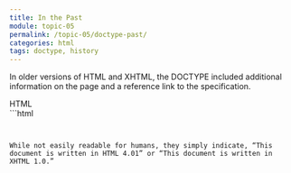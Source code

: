 ```yaml
---
title: In the Past
module: topic-05
permalink: /topic-05/doctype-past/
categories: html
tags: doctype, history
---
```


<div class="divider-heading"></div>

In older versions of HTML and XHTML, the DOCTYPE included additional information on the page and a reference link to the specification.


<div class="code-heading">
  <span class="html">HTML</span>
</div>
```html
<!-- The DOCTYPE for HTML 4.01 looks like this: -->
<!DOCTYPE HTML PUBLIC"-//W3C//DTD HTML 4.01//EN" "http://www.w3.org/TR/html4/strict.dtd">


<!-- Here’s the DOCTYPE for XHTML 1.0: -->
<!DOCTYPE html PUBLIC "-//W3C//DTD XHTML 1.0 Strict //EN" "http://www.w3.org/TR/xhtml1/DTD/xhtml1-strict.dtd">
```


While not easily readable for humans, they simply indicate, “This document is written in HTML 4.01” or “This document is written in XHTML 1.0.”
